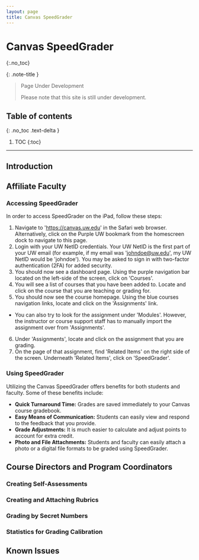 ```yaml
---
layout: page
title: Canvas SpeedGrader
---
```


# Canvas SpeedGrader
{:.no_toc}

{: .note-title }
> Page Under Development
>
> Please note that this site is still under development.

## Table of contents
{: .no_toc .text-delta }

1. TOC
{:toc}

---

## Introduction

## Affiliate Faculty
### Accessing SpeedGrader
In order to access SpeedGrader on the iPad, follow these steps:
1. Navigate to 'https://canvas.uw.edu' in the Safari web browser. Alternatively, click on the Purple UW bookmark from the homescreen dock to navigate to this page.
2. Login with your UW NetID credentials. Your UW NetID is the first part of your UW email (for example, if my email was 'johndoe@uw.edu', my UW NetID would be 'johndoe'). You may be asked to sign in with two-factor authentication (2FA) for added security. 
3. You should now see a dashboard page. Using the purple navigation bar located on the left-side of the screen, click on 'Courses'.
4. You will see a list of courses that you have been added to. Locate and click on the course that you are teaching or grading for.
5. You should now see the course homepage. Using the blue courses navigation links, locate and click on the 'Assignments' link.
- You can also try to look for the assignment under 'Modules'. However, the instructor or course support staff has to manually import the assignment over from 'Assignments'. 
6. Under 'Assignments', locate and click on the assignment that you are grading.
7. On the page of that assignment, find 'Related Items' on the right side of the screen. Underneath 'Related Items', click on 'SpeedGrader'.

### Using SpeedGrader
Utilizing the Canvas SpeedGrader offers benefits for both students and faculty. 
Some of these benefits include:
- **Quick Turnaround Time:** Grades are saved immediately to your Canvas course gradebook.
- **Easy Means of Communication:** Students can easily view and respond to the feedback that you provide.
- **Grade Adjustments:** It is much easier to calculate and adjust points to account for extra credit.
- **Photo and File Attachments:** Students and faculty can easily attach a photo or a digital file formats to be graded using SpeedGrader.

## Course Directors and Program Coordinators

### Creating Self-Assessments

### Creating and Attaching Rubrics

### Grading by Secret Numbers

### Statistics for Grading Calibration 

## Known Issues

